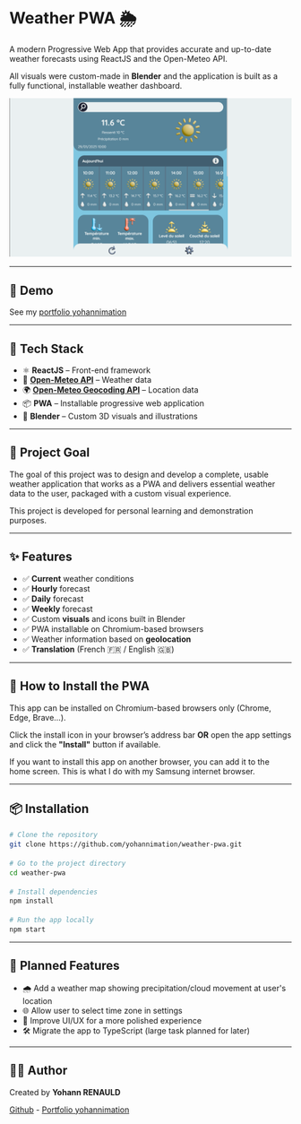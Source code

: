 # Weather PWA 🌦️

A modern Progressive Web App that provides accurate and up-to-date weather forecasts using ReactJS and the Open-Meteo API.

All visuals were custom-made in **Blender** and the application is built as a fully functional, installable weather dashboard.

![Weather PWA Screenshot](./public/desktop-app-image.png)

---

## 🚀 Demo

See my [portfolio yohannimation](https://weather.yohannimation.fr)

---

## 🧰 Tech Stack

- ⚛️ **ReactJS** – Front-end framework
- 📡 **[Open-Meteo API](https://open-meteo.com/en/docs)** – Weather data
- 🌍 **[Open-Meteo Geocoding API](https://open-meteo.com/en/docs/geocoding-api)** – Location data
- 📦 **PWA** – Installable progressive web application
- 🎨 **Blender** – Custom 3D visuals and illustrations

---

## 🎯 Project Goal

The goal of this project was to design and develop a complete, usable weather application that works as a PWA and delivers essential weather data to the user, packaged with a custom visual experience. 

This project is developed for personal learning and demonstration purposes.

---

## ✨ Features

- ✅ **Current** weather conditions
- ✅ **Hourly** forecast
- ✅ **Daily** forecast
- ✅ **Weekly** forecast
- ✅ Custom **visuals** and icons built in Blender
- ✅ PWA installable on Chromium-based browsers
- ✅ Weather information based on **geolocation**
- ✅ **Translation** (French 🇫🇷 / English 🇬🇧)

---

## 📲 How to Install the PWA

This app can be installed on Chromium-based browsers only (Chrome, Edge, Brave...).

Click the install icon in your browser’s address bar **OR** open the app settings and click the **"Install"** button if available.

If you want to install this app on another browser, you can add it to the home screen. This is what I do with my Samsung internet browser.

---

## 📦 Installation

```bash
# Clone the repository
git clone https://github.com/yohannimation/weather-pwa.git

# Go to the project directory
cd weather-pwa

# Install dependencies
npm install

# Run the app locally
npm start
```

---

## 🧭 Planned Features

- 🌧️ Add a weather map showing precipitation/cloud movement at user's location
- 🌐 Allow user to select time zone in settings
- 🎨 Improve UI/UX for a more polished experience
- 🛠️ Migrate the app to TypeScript (large task planned for later)

---

## 🙋‍♂️ Author

Created by **Yohann RENAULD**

[Github](https://github.com/yohannimation) - [Portfolio yohannimation](https://yohannimation.fr)